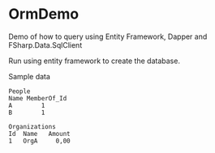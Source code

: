 # OrmDemo
Demo of how to query using Entity Framework, Dapper and FSharp.Data.SqlClient

Run using entity framework to create the database.

Sample data

    People
    Name MemberOf_Id
    A        1
    B        1

    Organizations
    Id  Name   Amount
    1   OrgA     0,00

